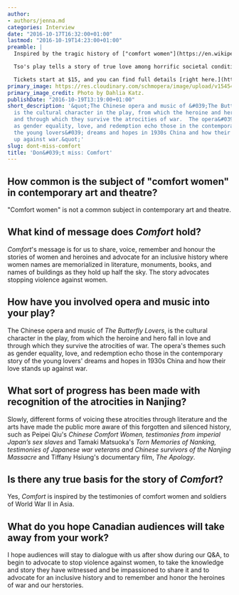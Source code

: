 ```yaml
---
author:
- authors/jenna.md
categories: Interview
date: "2016-10-17T16:32:00+01:00"
lastmod: "2016-10-19T14:23:00+01:00"
preamble: |
  Inspired by the tragic history of ["comfort women"](https://en.wikipedia.org/wiki/Comfort_women) in Japan during World War II, Diana Tso's play [*Comfort*](http://redsnowcollective.ca/wordpress/theshow-2/) is coming to Toronto's [Aki Studio, Daniels Spectrum, November 26 to December 10](http://redsnowcollective.ca/wordpress/theshow-2/). The comfort women were forced into sexual slavery, and the atrocities have only recently come to light, after the discovery of official documents from the archives of the Tokyo War Crimes Trials in 1946.

  Tso's play tells a story of true love among horrific societal conditions, and makes use of the Chinese opera, [*The Butterfly Lovers*](https://en.wikipedia.org/wiki/Butterfly_Lovers#Stage_plays_and_operas). We spoke with Tso about her work, and how Comfort adds to the growing canon of literature that gives voice to this part of 20th-century history.

  Tickets start at $15, and you can find full details [right here.](http://redsnowcollective.ca/wordpress/theshow-2/)
primary_image: https://res.cloudinary.com/schmopera/image/upload/v1545409169/media/webhook-uploads/1476718512676/2016-10-17---Comfortpromo-DahliaKatz.jpg.jpg
primary_image_credit: Photo by Dahlia Katz.
publishDate: "2016-10-19T13:19:00+01:00"
short_description: '&quot;The Chinese opera and music of &#039;The Butterfly Lovers&#039;,
  is the cultural character in the play, from which the heroine and hero fall in love
  and through which they survive the atrocities of war.  The opera&#039;s themes such
  as gender equality, love, and redemption echo those in the contemporary story of
  the young lovers&#039; dreams and hopes in 1930s China and how their love stands
  up against war.&quot;'
slug: dont-miss-comfort
title: 'Don&#039;t miss: Comfort'
---
```


## How common is the subject of "comfort women" in contemporary art and theatre? 

"Comfort women" is not a common subject in contemporary art and theatre.

## What kind of message does *Comfort* hold?

*Comfort*'s message is for us to share, voice, remember and honour the stories of women and heroines and advocate for an inclusive history where women names are memorialized in literature, monuments, books, and names of buildings as they hold up half the sky.  The story advocates stopping violence against women.

## How have you involved opera and music into your play?

The Chinese opera and music of *The Butterfly Lovers*, is the cultural character in the play, from which the heroine and hero fall in love and through which they survive the atrocities of war.  The opera's themes such as gender equality, love, and redemption echo those in the contemporary story of the young lovers' dreams and hopes in 1930s China and how their love stands up against war.

## What sort of progress has been made with recognition of the atrocities in Nanjing?

Slowly, different forms of voicing these atrocities through literature and the arts have made the public more aware of this forgotten and silenced history, such as Peipei Qiu's *Chinese Comfort Women, testimonies from imperial Japan’s sex slaves* and Tamaki Matsuoka's *Torn Memories of Nanking, testimonies of Japanese war veterans and Chinese survivors of the Nanjing Massacre* and Tiffany Hsiung's documentary film, *The Apology*.

## Is there any true basis for the story of *Comfort*?

Yes, *Comfort* is inspired by the testimonies of comfort women and soldiers of World War II in Asia.

## What do you hope Canadian audiences will take away from your work?

I hope audiences will stay to dialogue with us after show during our Q&A, to begin to advocate to stop violence against women, to take the knowledge and story they have witnessed and be impassioned to share it and to advocate for an inclusive history and to remember and honor the heroines of war and our herstories. 
